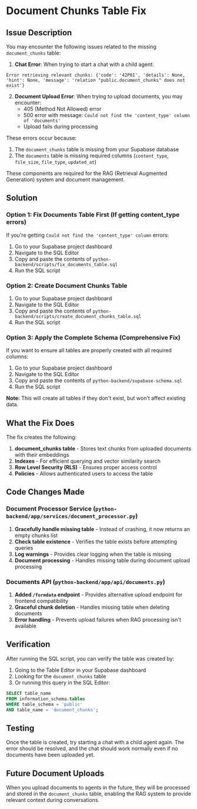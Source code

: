 # Document Chunks Table Fix

## Issue Description

You may encounter the following issues related to the missing `document_chunks` table:

1. **Chat Error**: When trying to start a chat with a child agent:
```
Error retrieving relevant chunks: {'code': '42P01', 'details': None, 'hint': None, 'message': 'relation "public.document_chunks" does not exist'}
```

2. **Document Upload Error**: When trying to upload documents, you may encounter:
   - 405 (Method Not Allowed) error
   - 500 error with message: `Could not find the 'content_type' column of 'documents'`
   - Upload fails during processing

These errors occur because:
1. The `document_chunks` table is missing from your Supabase database
2. The `documents` table is missing required columns (`content_type`, `file_size`, `file_type`, `updated_at`)

These components are required for the RAG (Retrieval Augmented Generation) system and document management.

## Solution

### Option 1: Fix Documents Table First (If getting content_type errors)

If you're getting `Could not find the 'content_type' column` errors:

1. Go to your Supabase project dashboard
2. Navigate to the SQL Editor
3. Copy and paste the contents of `python-backend/scripts/fix_documents_table.sql`
4. Run the SQL script

### Option 2: Create Document Chunks Table

1. Go to your Supabase project dashboard
2. Navigate to the SQL Editor
3. Copy and paste the contents of `python-backend/scripts/create_document_chunks_table.sql`
4. Run the SQL script

### Option 3: Apply the Complete Schema (Comprehensive Fix)

If you want to ensure all tables are properly created with all required columns:

1. Go to your Supabase project dashboard
2. Navigate to the SQL Editor
3. Copy and paste the contents of `python-backend/supabase-schema.sql`
4. Run the SQL script

**Note:** This will create all tables if they don't exist, but won't affect existing data.

## What the Fix Does

The fix creates the following:

1. **document_chunks table** - Stores text chunks from uploaded documents with their embeddings
2. **Indexes** - For efficient querying and vector similarity search
3. **Row Level Security (RLS)** - Ensures proper access control
4. **Policies** - Allows authenticated users to access the table

## Code Changes Made

### Document Processor Service (`python-backend/app/services/document_processor.py`)

1. **Gracefully handle missing table** - Instead of crashing, it now returns an empty chunks list
2. **Check table existence** - Verifies the table exists before attempting queries
3. **Log warnings** - Provides clear logging when the table is missing
4. **Document processing** - Handles missing table during document upload processing

### Documents API (`python-backend/app/api/documents.py`)

1. **Added `/formdata` endpoint** - Provides alternative upload endpoint for frontend compatibility
2. **Graceful chunk deletion** - Handles missing table when deleting documents
3. **Error handling** - Prevents upload failures when RAG processing isn't available

## Verification

After running the SQL script, you can verify the table was created by:

1. Going to the Table Editor in your Supabase dashboard
2. Looking for the `document_chunks` table
3. Or running this query in the SQL Editor:

```sql
SELECT table_name 
FROM information_schema.tables 
WHERE table_schema = 'public' 
AND table_name = 'document_chunks';
```

## Testing

Once the table is created, try starting a chat with a child agent again. The error should be resolved, and the chat should work normally even if no documents have been uploaded yet.

## Future Document Uploads

When you upload documents to agents in the future, they will be processed and stored in the `document_chunks` table, enabling the RAG system to provide relevant context during conversations.
